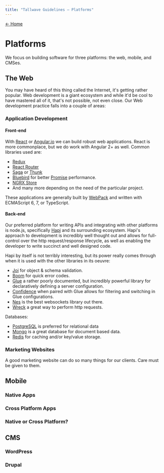 ```yaml
---
title: "Tallwave Guidelines — Platforms"
---
```


[&larr; Home](/guidelines)

# Platforms

We focus on building software for three platforms: the web, mobile, and CMSes.

## The Web

You may have heard of this thing called the Internet, it's getting rather popular. Web development is a giant ecosystem and while it'd be cool to have mastered all of it, that's not possible, not even close. Our Web development practice falls into a couple of areas:

### Application Development

#### Front-end

With [React](https://facebook.github.io/react/) or [Angular.io](https://angular.io/) we can build robust web applications. React is more commonplace, but we do work with Angular 2+ as well. Common libraries used are:

 * [Redux](http://redux.js.org/)
 * [React Router](https://github.com/ReactTraining/react-router)
 * [Saga](https://github.com/redux-saga/redux-saga) or [Thunk](https://github.com/gaearon/redux-thunk)
 * [Bluebird](http://bluebirdjs.com/docs/getting-started.html) for better [Promise](https://developer.mozilla.org/en-US/docs/Web/JavaScript/Reference/Global_Objects/Promise) performance.
 * [NGRX Store](https://github.com/ngrx/store)
 * And many more depending on the need of the particular project.

 These applications are generally built by [WebPack](https://webpack.github.io/) and written with ECMAScript 6, 7, or TypeScript.

#### Back-end

Our preferred platform for writing APIs and integrating with other platforms is node.js, specifically [Hapi](https://hapijs.com/) and its surrounding ecosystem. Hapi's approach to development is incredibly well thought out and allows for full-control over the http request/response lifecycle, as well as enabling the developer to write succinct and well designed code.

Hapi by itself is not terribly interesting, but its power really comes through when it is used with the other libraries in its oeuvre:

 * [Joi](https://github.com/hapijs/joi) for object & schema validation.
 * [Boom](https://github.com/hapijs/boom) for quick error codes.
 * [Glue](https://github.com/hapijs/glue) a rather poorly documented, but incredibly powerful library for declaratively defining a server configuration.
 * [Confidence](https://github.com/hapijs/confidence) when paired with Glue allows for filtering and switching in Glue configurations.
 * [Nes](https://github.com/hapijs/nes) is the best websockets library out there.
 * [Wreck](https://github.com/hapijs/wreck) a great way to perform http requests.

 Databases:

 * [PostgreSQL]() is preferred for relational data
 * [Mongo](https://www.mongodb.com/) is a great database for document based data.
 * [Redis](https://redis.io/) for caching and/or key/value storage.

 ### Marketing Websites

 A good marketing website can do so many things for our clients. Care must be given to them.

 ## Mobile

 ### Native Apps

 ### Cross Platform Apps

 ### Native or Cross Platform?

 ## CMS

 ### WordPress

 ### Drupal
